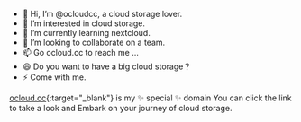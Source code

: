 - 👋 Hi, I’m @ocloudcc, a cloud storage lover.
- 👀 I’m interested in cloud storage.
- 🌱 I’m currently learning nextcloud.
- 💞️ I’m looking to collaborate on a team.
- 📫 Go ocloud.cc to reach me ...
- 😄 Do you want to have a big cloud storage？
- ⚡ Come with me.


[ocloud.cc]((https://ocloud.cc)){:target="_blank"} is my ✨ special ✨ domain
You can click the link to take a look and Embark on your journey of cloud storage.

